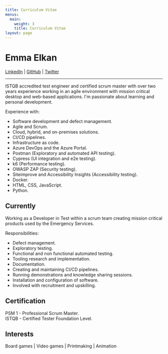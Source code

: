 ```yaml
---
title: Curriculum Vitae
menus:
  main:
    weight: 3
    title: Curriculum Vitae
layout: page
---
```


# Emma Elkan

<div id="contact"> 
<a href="https://www.linkedin.com/in/emma-elkan-tester/">LinkedIn</a> |
<a href="https://github.com/EmElkan">GitHub</a> |
<a href="https://twitter.com/eM_Elkan">Twitter</a>
</div>

___

ISTQB accredited test engineer and certified scrum master with over two years experience working in an agile environment with mission critical desktop and web-based applications. I'm passionate about learning and personal development.

Experience with:
- Software development and defect management.
- Agile and Scrum.
- Cloud, hybrid, and on-premises solutions.
- CI/CD pipelines.
- Infrastructure as code.
- Azure DevOps and the Azure Portal.
- Postman (Exploratory and automated API testing).
- Cypress (UI integration and e2e testing).
- k6 (Performance testing).
- OWASP ZAP (Security testing).
- Siteimprove and Accessibility Insights (Accessibility testing).
- Docker.
- HTML, CSS, JavaScript.
- Python.


## Currently

Working as a Developer in Test within a scrum team creating mission critical products used by the Emergency Services.

Responsibilities:
- Defect management.
- Exploratory testing.
- Functional and non functional automated testing.
- Tooling research and implementation.
- Documentation.
- Creating and maintaining CI/CD pipelines.
- Running demonstrations and knowledge sharing sessions.
- Installation and configuration of software.
- Involved with recruitment and upskilling.


## Certification

PSM 1 - Professional Scrum Master.    
ISTQB - Certified Tester Foundation Level.


## Interests
Board games | Video games | Printmaking | Animation
